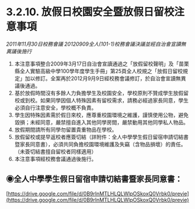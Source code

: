 # 3.2.10. 放假日校園安全暨放假日留校注意事項

_2011年11月30日校務會議_ _20120909全人\(101-1\)校務會議決議並經自治會宣讀無異議後施行_

1. 本注意事項整合2009年3月17日自治會宣讀通過之「放假留校聲明」及「苗栗縣全人實驗高級中學100學年度學生手冊」第25頁全人校規之「放假日留校規定」加以修訂。全案再於2012月9月9日經校務會議修訂，於自治會宣讀無異議後通過。
2. 基於放假時間沒有多餘人力負擔學生及校園安全，學校原則不贊成學生放假留校或到校。如果同學因個人特殊因素有留校需求，請務必經過家長同意，學生必須自行注意安全，學校概不負責。
3. 學生因特殊因素需於假日來校，應尊重校園環境之維護，謹慎使用公物，避免毀損；未經同意，嚴禁擅自進入其他同學房間，嚴禁動用其他同學私人物品。
4. 放假期間請所有同學勿留置貴重物品在學校。
5. 放假留校或提早返校者應簽切結（詳附件：全人中學學生假日留宿申請切結書暨家長同意書），必須共同負擔校園環境維護及失竊（含物品損壞）的責任。（未簽切結書擅自留校者同樣適用）
6. 本注意事項經校務會議通過後施行。

## ◉全人中學學生假日留宿申請切結書暨家長同意書：

[https://drive.google.com/file/d/0B9rlnMTLHLQLWlpOSkoxQ0Vrbk0/previe](https://drive.google.com/file/d/0B9rlnMTLHLQLWlpOSkoxQ0Vrbk0/previe)



